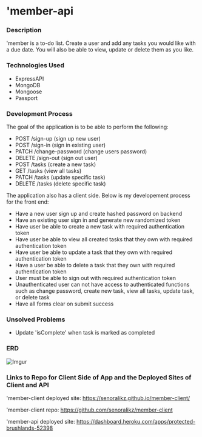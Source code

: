 # 'member-api

### Description
'member is a to-do list. Create a user and add any tasks you would like with a due date. You will also be able to view, update or delete them as you like.

### Technologies Used
- ExpressAPI
- MongoDB
- Mongoose
- Passport

### Development Process
The goal of the application is to be able to perform the following:
- POST /sign-up (sign up new user)
- POST /sign-in (sign in existing user)
- PATCH /change-password (change users password)
- DELETE /sign-out (sign out user)
- POST /tasks (create a new task)
- GET /tasks (view all tasks)
- PATCH /tasks (update specific task)
- DELETE /tasks (delete specific task)

The application also has a client side. Below is my developement process for the front end:
- Have a new user sign up and create hashed password on backend
- Have an existing user sign in and generate new randomized token
- Have user be able to create a new task with required authentication token
- Have user be able to view all created tasks that they own with required authentication token
- Have user be able to update a task that they own with required authentication token
- Have a user be able to delete a task that they own with required authentication token
- User must be able to sign out with required authentication token
- Unauthenticated user can not have access to authenticated functions such as change password, create new task, view all tasks, update task, or delete task
- Have all forms clear on submit success

### Unsolved Problems
- Update 'isComplete' when task is marked as completed

### ERD
![Imgur](https://i.imgur.com/xxKA7VJ.png "ERD for Fullstack Project")

### Links to Repo for Client Side of App and the Deployed Sites of Client and API
'member-client deployed site:
https://senoralikz.github.io/member-client/

'member-client repo:
https://github.com/senoralikz/member-client

'member-api deployed site:
https://dashboard.heroku.com/apps/protected-brushlands-52398

